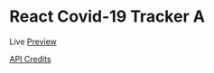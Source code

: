 # React Covid-19 Tracker A

Live [Preview](https://covid19-tracker-mr62.web.app/)

[API Credits](https://covid19.mathdro.id/api/)
